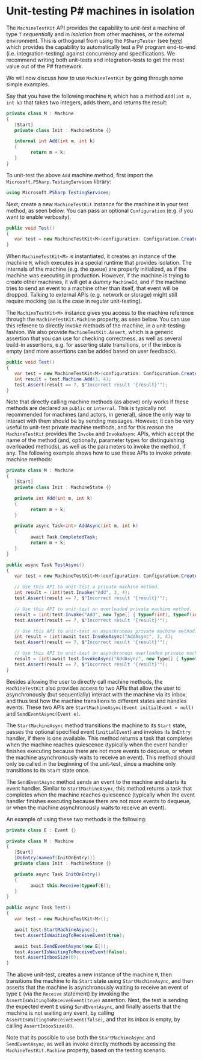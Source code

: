 Unit-testing P# machines in isolation
=====================================
The `MachineTestKit` API provides the capability to _unit-test_ a machine of type `T` _sequentially_ and in _isolation_ from other machines, or the external environment. This is orthogonal from using the `PSharpTester` (see [here](./TestingMethodology.md)) which provides the capability to automatically test a P# program end-to-end (i.e. integration-testing) against concurrency and specifications. We recommend writing both unit-tests and integration-tests to get the most value out of the P# framework.

We will now discuss how to use `MachineTestKit` by going through some simple examples.

Say that you have the following machine `M`, which has a method `Add(int m, int k)` that takes two integers, adds them, and returns the result:
```C#
private class M : Machine
{
   [Start]
   private class Init : MachineState {}

   internal int Add(int m, int k)
   {
         return m + k;
   }
}
```

To unit-test the above `Add` machine method, first import the `Microsoft.PSharp.TestingServices` library:
```C#
using Microsoft.PSharp.TestingServices;
```

Next, create a new `MachineTestKit` instance for the machine `M` in your test method, as seen below. You can pass an optional `Configuration` (e.g. if you want to enable verbosity).
```C#
public void Test()
{
   var test = new MachineTestKit<M>(configuration: Configuration.Create());
}
```

When `MachineTestKit<M>` is instantiated, it creates an instance of the machine `M`, which executes in a special runtime that provides isolation. The internals of the machine (e.g. the queue) are properly initialized, as if the machine was executing in production. However, if the machine is trying to create other machines, it will get a _dummy_ `MachineId`, and if the machine tries to send an event to a machine other than itself, that event will be dropped. Talking to external APIs (e.g. network or storage) might still require mocking (as is the case in regular unit-testing).

The `MachineTestKit<M>` instance gives you access to the machine reference through the `MachineTestKit.Machine` property, as seen below. You can use this referene to directly invoke methods of the machine, in a unit-testing fashion. We also provide `MachineTestKit.Assert`, which is a generic assertion that you can use for checking correctness, as well as several build-in assertions, e.g. for asserting state transitions, or if the inbox is empty (and more assertions can be added based on user feedback).
```C#
public void Test()
{
   var test = new MachineTestKit<M>(configuration: Configuration.Create());
   int result = test.Machine.Add(3, 4);
   test.Assert(result == 7, $"Incorrect result '{result}'");
}
```

Note that directly calling machine methods (as above) only works if these methods are declared as `public` or `internal`. This is typically not recommended for machines (and actors, in general), since the only way to interact with them should be by sending messages. However, it can be very useful to unit-test private machine methods, and for this reason the `MachineTestKit` provides the `Invoke` and `InvokeAsync` APIs, which accept the name of the method (and, optionally, parameter types for distinguishing overloaded methods), as well as the parameters to invoke the method, if any. The following example shows how to use these APIs to invoke private machine methods:

```C#
private class M : Machine
{
   [Start]
   private class Init : MachineState {}

   private int Add(int m, int k)
   {
         return m + k;
   }

   private async Task<int> AddAsync(int m, int k)
   {
         await Task.CompletedTask;
         return m + k;
   }
}

public async Task TestAsync()
{
   var test = new MachineTestKit<M>(configuration: Configuration.Create());

   // Use this API to unit-test a private machine method.
   int result = (int)test.Invoke("Add", 3, 4);
   test.Assert(result == 7, $"Incorrect result '{result}'");

   // Use this API to unit-test an overloaded private machine method.
   result = (int)test.Invoke("Add", new Type[] { typeof(int), typeof(int) }, 3, 4);
   test.Assert(result == 7, $"Incorrect result '{result}'");

   // Use this API to unit-test an asynchronous private machine method.
   int result = (int)await test.InvokeAsync("AddAsync", 3, 4);
   test.Assert(result == 7, $"Incorrect result '{result}'");

   // Use this API to unit-test an asynchronous overloaded private machine method.
   result = (int)await test.InvokeAsync("AddAsync", new Type[] { typeof(int), typeof(int) }, 3, 4);
   test.Assert(result == 7, $"Incorrect result '{result}'");
}
```

Besides allowing the user to directly call machine methods, the `MachineTestKit` also provides access to two APIs that allow the user to asynchronously (but sequentially) interact with the machine via its inbox, and thus test how the machine transitions to different states and handles events. These two APIs are `StartMachineAsync(Event initialEvent = null)` and `SendEventAsync(Event e)`.

The `StartMachineAsync` method transitions the machine to its `Start` state, passes the optional specified event (`initialEvent`) and invokes its `OnEntry` handler, if there is one available. This method returns a task that completes when the machine reaches quiescence (typically when the event handler finishes executing because there are not more events to dequeue, or when the machine asynchronously waits to receive an event). This method should only be called in the beginning of the unit-test, since a machine only transitions to its `Start` state once.

The `SendEventAsync` method sends an event to the machine and starts its event handler. Similar to `StartMachineAsync`, this method returns a task that completes when the machine reaches quiescence (typically when the event handler finishes executing because there are not more events to dequeue, or when the machine asynchronously waits to receive an event).

An example of using these two methods is the following:
```C#
private class E : Event {}

private class M : Machine
{
   [Start]
   [OnEntry(nameof(InitOnEntry))]
   private class Init : MachineState {}

   private async Task InitOnEntry()
   {
         await this.Receive(typeof(E));
   }
}

public async Task Test()
{
   var test = new MachineTestKit<M>();

   await test.StartMachineAsync();
   test.AssertIsWaitingToReceiveEvent(true);

   await test.SendEventAsync(new E());
   test.AssertIsWaitingToReceiveEvent(false);
   test.AssertInboxSize(0);
}
```

The above unit-test, creates a new instance of the machine `M`, then transitions the machine to its `Start` state using `StartMachineAsync`, and then asserts that the machine is asynchronously waiting to receive an event of type `E` (via the `Receive` statement) by invoking the `AssertIsWaitingToReceiveEvent(true)` assertion. Next, the test is sending the expected event `E` using `SendEventAsync`, and finally asserts that the machine is not waiting any event, by calling `AssertIsWaitingToReceiveEvent(false)`, and that its inbox is empty, by calling `AssertInboxSize(0)`.

Note that its possible to use both the `StartMachineAsync` and `SendEventAsync`, as well as invoke directly methods by accessing the `MachineTestKit.Machine` property, based on the testing scenario.
